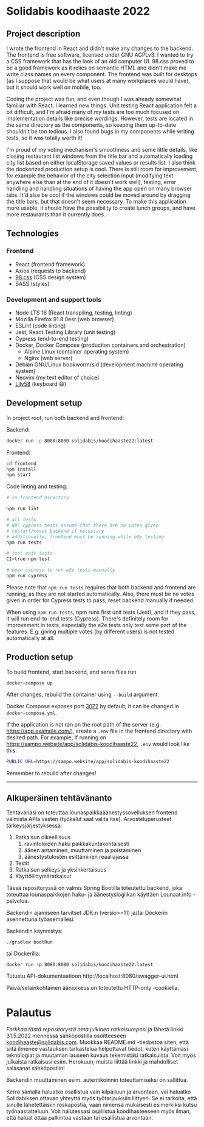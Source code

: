 # Solidabis koodihaaste 2022

## Project description
I wrote the frontend in React and didn't make any changes to the backend. The
frontend is free software, licensed under GNU AGPLv3. I wanted to try a CSS
framework that has the look of an old computer UI. 98.css proved to be a good
framework as it relies on semantic HTML and didn't make me write class names on
every component. The frontend was built for desktops (as I suppose that would
be what users at many workplaces would have), but it should work well on
mobile, too.

Coding the project was fun, and even though I was already somewhat familiar
with React, I learned new things. Unit testing React application felt a bit
difficult, and I'm afraid many of my tests are too much focused on
implementation details like precise wordings. However, tests are located in the
same directory as the components, so keeping them up-to-date shouldn't be too
tedious. I also found bugs in my components while writing tests, so it was
totally worth it!

I'm proud of my voting mechanism's smoothness and some little details, like
closing restaurant list windows from the title bar and automatically loading
city list based on either localStorage saved values or results list. I also
think the dockerized production setup is cool. There is still room for
improvement, for example the behavior of the city selection input (modifying
text anywhere else than at the end of it doesn't work well), testing, error
handling and handling situations of having the app open on many browser tabs.
It'd also be cool if the windows could be moved around by dragging the title
bars, but that doesn't seem necessary. To make this application more usable, it
should have the possibility to create lunch groups, and have more restaurants
than it currently does.

## Technologies

### Frontend
* React (frontend framework)
* Axios (requests to backend)
* [98.css](https://github.com/jdan/98.css/) (CSS design system)
* SASS (styles)

### Development and support tools
* Node LTS 16 (React transpiling, testing, linting)
* Mozilla Firefox 91.8.0esr (web browser)
* ESLint (code linting)
* Jest, React Testing Library (unit testing)
* Cypress (end-to-end testing)
* Docker, Docker Compose (production containers and orchestration)
    * Alpine Linux (container operating system)
    * Nginx (web server)
* Debian GNU/Linux bookworm/sid (development machine operating system)
* Neovim (my text editor of choice)
* [Lily58](https://sampo.website/blog/en/2021/lily58/) (keyboard :smile:)

## Development setup
In project root, run both backend and frontend:

Backend:
```bash
docker run -p 8080:8080 solidabis/koodihaaste22:latest
```

Frontend:
```bash
cd frontend
npm install
npm start
```

Code linting and testing:
```bash
# in frontend directory

npm run lint

# all tests
# NB! cypress tests assume that there are no votes given
# restart/reset backend if necessary
# additionally, frontend must be running while e2e testing
npm run tests

# jest unit tests
CI=true npm test

# open cypress to run e2e tests manually
npm run cypress
```

Please note that `npm run tests` requires that both backend and frontend are
running, as they are not started automatically. Also, there must be no votes
given in order for Cypress tests to pass; reset backend manually if needed.

When using `npm run tests`, npm runs first unit tests (Jest), and if they pass,
it will run end-to-end tests (Cypress). There's definitely room for improvement
in tests, especially the e2e tests only test some part of the features. E.g.
giving multiple votes (by different users) is not tested automatically at all.

## Production setup
To build frontend, start backend, and serve files run
```
docker-compose up
```
After changes, rebuild the container using `--build` argument.

Docker Compose exposes port [3072](http://localhost:3072) by default, it can be
changed in `docker-compose.yml`.

If the application is not ran on the root path of the server (e.g.
https://app.example.com/), create a `.env` file in the frontend directory with
desired path. For example, if running on
https://sampo.website/app/solidabis-koodihaaste22, `.env` would look like this:

```bash
PUBLIC_URL=https://sampo.website/app/solidabis-koodihaaste22
```
Remember to rebuild after changes!

<hr />

## Alkuperäinen tehtävänanto

Tehtävänäsi on toteuttaa lounaspaikkaäänestyssovelluksen frontend valmista APIa vasten (työkalut saat valita itse).
Arvosteluperusteet tärkeysjärjestyksessä:

 1. Ratkaisun oikeellisuus
    1. ravintoloiden haku paikkakuntakohtaisesti
    2. äänen antaminen, muuttaminen ja poistaminen
    3. äänestystulosten esittäminen reaaliajassa
 2. Testit
 3. Ratkaisun selkeys ja yksinkertaisuus
 4. Käyttöliittymäratkaisut

Tässä repositoryssä on valmis Spring Bootilla toteutettu backend, joka toteuttaa lounaspaikkojen
haku- ja äänestyslogiikan käyttäen Lounaat.info -palvelua.

Backendin ajamiseen tarvitset JDK:n (versio>=11) ja/tai Dockerin asennettuna työasemallesi.

Backendin käynnistys:

    ./gradlew bootRun

tai Dockerilla:

    docker run -p 8080:8080 solidabis/koodihaaste22:latest

Tutustu API-dokumentaatioon http://localhost:8080/swagger-ui.html

Päivä/selainkohtainen äänioikeus on toteutettu HTTP-only -cookiella.

# Palautus

_Forkkaa tästä repositorystä oma julkinen ratkaisureposi_ ja lähetä linkki 31.5.2022 mennessä sähköpostilla osoitteeseen
koodihaaste@solidabis.com. Muokkaa README.md -tiedostoa siten, että siitä ilmenee vastauksen
tarkastelua helpottavat tiedot, kuten käyttämäsi teknologiat ja muutaman lauseen kuvaus tekemistäsi
ratkaisuista. Voit myös julkaista ratkaisusi esim. Herokuun, muista liittää linkki ja mahdolliset salasanat sähköpostiin!

Backendin muuttaminen esim. autentikoinnin toteuttamiseksi on sallittua.

Kerro samalla haluatko osallistua vain kilpailuun ja arvontaan, vai haluatko Solidabiksen
ottavan yhteyttä myös työtarjouksiin liittyen. Se ei tarkoita, että sinulle lähetettäisiin roskapostia, vaan nimensä
mukaisesti esimerkiksi kutsu työhaastatteluun. Voit halutessasi
osallistua koodihasteeseen myös ilman, että haluat ottaa palkintoa
vastaan tai osallistua arvontaan.
